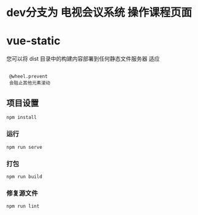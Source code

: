 # dev分支为 电视会议系统 操作课程页面

# vue-static

您可以将 dist 目录中的构建内容部署到任何静态文件服务器
适应
## 

```
 @wheel.prevent
 会阻止其他元素滚动

```

## 项目设置

```
npm install
```

### 运行

```
npm run serve
```

### 打包

```
npm run build
```

### 修复源文件

```
npm run lint
```
